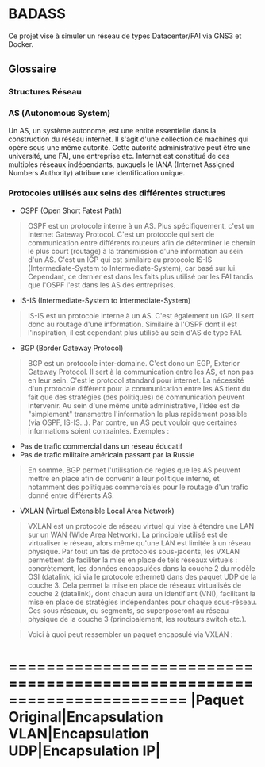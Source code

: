# BADASS
Ce projet vise à simuler un réseau de types Datacenter/FAI via GNS3 et Docker.

## Glossaire

### Structures Réseau

### AS (Autonomous System)

Un AS, un système autonome, est une entité essentielle dans la construction du réseau internet. Il s'agit d'une collection de machines qui opère sous une même autorité. Cette autorité administrative peut être une université, une FAI, une entreprise etc. Internet est constitué de ces multiples réseaux indépendants, auxquels le IANA (Internet Assigned Numbers Authority) attribue une identification unique.

### Protocoles utilisés aux seins des différentes structures

- OSPF (Open Short Fatest Path)
> OSPF est un protocole interne à un AS. Plus spécifiquement, c'est un Internet Gateway Protocol. C'est un protocole qui sert de communication entre différents routeurs afin de déterminer le chemin le plus court (routage) à la transmission d'une information au sein d'un AS. C'est un IGP qui est similaire au protocole IS-IS (Intermediate-System to Intermediate-System), car basé sur lui. Cependant, ce dernier est dans les faits plus utilisé par les FAI tandis que l'OSPF l'est dans les AS des entreprises.

- IS-IS (Intermediate-System to Intermediate-System)
> IS-IS est un protocole interne à un AS. C'est également un IGP. Il sert donc au routage d'une information. Similaire à l'OSPF dont il est l'inspiration, il est cependant plus utilisé au sein d'AS de type FAI.

- BGP (Border Gateway Protocol)
> BGP est un protocole inter-domaine. C'est donc un EGP, Exterior Gateway Protocol. Il sert à la communication entre les AS, et non pas en leur sein. C'est le protocol standard pour internet. La nécessité d'un protocole différent pour la communication entre les AS tient du fait que des stratégies (des politiques) de communication peuvent intervenir. Au sein d'une même unité administrative, l'idée est de "simplement" transmettre l'information le plus rapidement possible (via OSPF, IS-IS...). Par contre, un AS peut vouloir que certaines informations soient contraintes.
> Exemples :
- Pas de trafic commercial dans un réseau éducatif
- Pas de trafic militaire américain passant par la Russie
> En somme, BGP permet l'utilisation de règles que les AS peuvent mettre en place afin de convenir à leur politique interne, et notamment des politiques commerciales pour le routage d'un trafic donné entre différents AS.

- VXLAN (Virtual Extensible Local Area Network)
> VXLAN est un protocole de réseau virtuel qui vise à étendre une LAN sur un WAN (Wide Area Network). La principale utilisé est de virtualiser le réseau, alors même qu'une LAN est limitée à un réseau physique. Par tout un tas de protocoles sous-jacents, les VXLAN permettent de faciliter la mise en place de tels réseaux virtuels : concrètement, les données encapsulées dans la couche 2 du modèle OSI (datalink, ici via le protocole ethernet) dans des paquet UDP de la couche 3. Cela permet la mise en place de réseaux virtualisés de couche 2 (datalink), dont chacun aura un identifiant (VNI), facilitant la mise en place de stratégies indépendantes pour chaque sous-réseau. Ces sous réseaux, ou segments, se superposeront au réseau physique de la couche 3 (principalement, les routeurs switch etc.).

> Voici à quoi peut ressembler un paquet encapsulé via VXLAN :

=======================================================================
|Paquet Original|Encapsulation VLAN|Encapsulation UDP|Encapsulation IP|
=======================================================================

